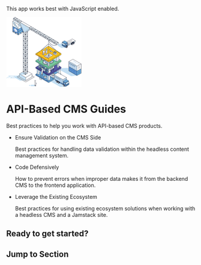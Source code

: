 This app works best with JavaScript enabled.

![Stackbit](/docs/images/stackbit-crane-sm.png)

# API-Based CMS Guides

Best practices to help you work with API-based CMS products.

- <a href="/docs/developer-guides/api-cms/validation/" class="docs-item-link"></a>
  Ensure Validation on the CMS Side

  <span class="icon-angle-right" aria-hidden="true"></span>
  Best practices for handling data validation within the headless content management system.

- <a href="/docs/developer-guides/api-cms/code-defensively/" class="docs-item-link"></a>
  Code Defensively

  <span class="icon-angle-right" aria-hidden="true"></span>
  How to prevent errors when improper data makes it from the backend CMS to the frontend application.

- <a href="/docs/developer-guides/api-cms/leverage-ecosystem/" class="docs-item-link"></a>
  Leverage the Existing Ecosystem

  <span class="icon-angle-right" aria-hidden="true"></span>
  Best practices for using existing ecosystem solutions when working with a headless CMS and a Jamstack site.

## Ready to get started?

## Jump to Section
